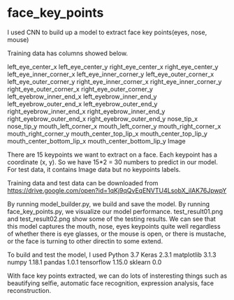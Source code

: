 # face_key_points
I used CNN to build up a model to extract face key points(eyes, nose, mouse)

Training data has columns showed below. 

left_eye_center_x	left_eye_center_y	right_eye_center_x	right_eye_center_y	left_eye_inner_corner_x	left_eye_inner_corner_y	left_eye_outer_corner_x	left_eye_outer_corner_y	right_eye_inner_corner_x	right_eye_inner_corner_y	right_eye_outer_corner_x	right_eye_outer_corner_y	left_eyebrow_inner_end_x	left_eyebrow_inner_end_y	left_eyebrow_outer_end_x	left_eyebrow_outer_end_y	right_eyebrow_inner_end_x	right_eyebrow_inner_end_y	right_eyebrow_outer_end_x	right_eyebrow_outer_end_y	nose_tip_x	nose_tip_y	mouth_left_corner_x	mouth_left_corner_y	mouth_right_corner_x	mouth_right_corner_y	mouth_center_top_lip_x	mouth_center_top_lip_y	mouth_center_bottom_lip_x	mouth_center_bottom_lip_y	Image

There are 15 keypoints we want to extract on a face. Each keypoint has a coordinate (x, y).
So we have 15*2 = 30 numbers to predict in our model.
For test data, it contains Image data but no keypoints labels.

Training data and test data can be downloaded from https://drive.google.com/open?id=1qKj9qQvEqENVTU4LsobX_ilAK76JpwpY

By running model_builder.py, we build and save the model. By running face_key_points.py, we visualize our model performance.
test_result01.png and test_result02.png show some of the testing results. We can see that this model captures the mouth, nose, eyes keypoints quite well regardless of whether there is eye glasses, or the mouse is open, or there is mustache, or the face is turning to other directin to some extend.

To build and test the model, I used
Python 3.7
Keras 2.3.1
matplotlib 3.1.3
numpy 1.18.1
pandas 1.0.1
tensorflow 1.15.0
sklearn 0.0

With face key points extracted, we can do lots of insteresting things such as beautifying selfie, automatic face recognition, expression analysis, face reconstruction. 
